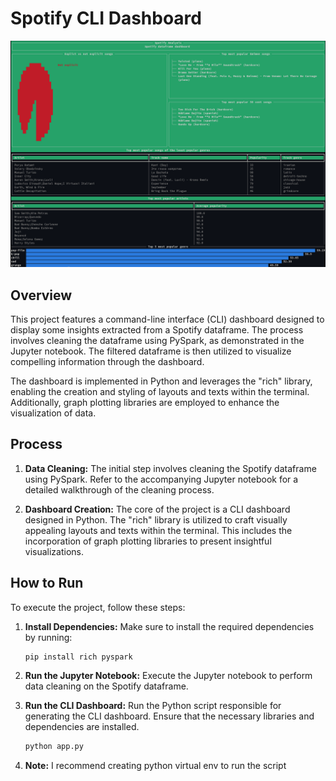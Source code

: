 # Spotify CLI Dashboard

![Dashboard Image](/dashboard.png)

## Overview
This project features a command-line interface (CLI) dashboard designed to display some insights extracted from a Spotify dataframe. The process involves cleaning the dataframe using PySpark, as demonstrated in the Jupyter notebook. The filtered dataframe is then utilized to visualize compelling information through the dashboard.

The dashboard is implemented in Python and leverages the "rich" library, enabling the creation and styling of layouts and texts within the terminal. Additionally, graph plotting libraries are employed to enhance the visualization of data.

## Process
1. **Data Cleaning:** The initial step involves cleaning the Spotify dataframe using PySpark. Refer to the accompanying Jupyter notebook for a detailed walkthrough of the cleaning process.

2. **Dashboard Creation:** The core of the project is a CLI dashboard designed in Python. The "rich" library is utilized to craft visually appealing layouts and texts within the terminal. This includes the incorporation of graph plotting libraries to present insightful visualizations.

## How to Run
To execute the project, follow these steps:

1. **Install Dependencies:** Make sure to install the required dependencies by running:
    ```
    pip install rich pyspark
    ```

2. **Run the Jupyter Notebook:** Execute the Jupyter notebook to perform data cleaning on the Spotify dataframe.

3. **Run the CLI Dashboard:** Run the Python script responsible for generating the CLI dashboard. Ensure that the necessary libraries and dependencies are installed.
   ```bash
   python app.py

4. **Note:** I recommend creating python virtual env to run the script
